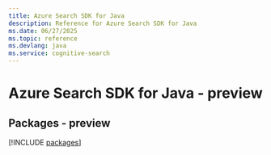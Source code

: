 ```yaml
---
title: Azure Search SDK for Java
description: Reference for Azure Search SDK for Java
ms.date: 06/27/2025
ms.topic: reference
ms.devlang: java
ms.service: cognitive-search
---
```

# Azure Search SDK for Java - preview
## Packages - preview
[!INCLUDE [packages](search-index.md)]